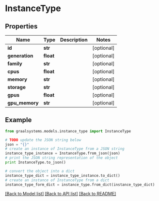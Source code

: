 # InstanceType


## Properties

Name | Type | Description | Notes
------------ | ------------- | ------------- | -------------
**id** | **str** |  | [optional] 
**generation** | **float** |  | [optional] 
**family** | **str** |  | [optional] 
**cpus** | **float** |  | [optional] 
**memory** | **str** |  | [optional] 
**storage** | **str** |  | [optional] 
**gpus** | **float** |  | [optional] 
**gpu_memory** | **str** |  | [optional] 

## Example

```python
from graalsystems.models.instance_type import InstanceType

# TODO update the JSON string below
json = "{}"
# create an instance of InstanceType from a JSON string
instance_type_instance = InstanceType.from_json(json)
# print the JSON string representation of the object
print InstanceType.to_json()

# convert the object into a dict
instance_type_dict = instance_type_instance.to_dict()
# create an instance of InstanceType from a dict
instance_type_form_dict = instance_type.from_dict(instance_type_dict)
```
[[Back to Model list]](../README.md#documentation-for-models) [[Back to API list]](../README.md#documentation-for-api-endpoints) [[Back to README]](../README.md)


